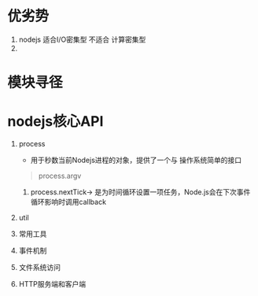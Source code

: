 <!--
 * @Author: your name
 * @Date: 2020-07-28 15:14:20
 * @LastEditTime: 2020-07-28 16:16:24
 * @LastEditors: Please set LastEditors
 * @Description: In User Settings Edit
 * @FilePath: \sharing\nodejs\index.md
--> 
# 优劣势
1.   nodejs 适合I/O密集型 不适合 计算密集型
2.   


# 模块寻径 


# nodejs核心API
[^全局对象]:在浏览器中window是全局对象但是在nodejs中,全局对象是global  

[^RUNOOB]:菜鸟教程 -- 学的不仅是技术，更是梦想！！！

1. process  
   * 用于秒数当前Nodejs进程的对象，提供了一个与 操作系统简单的接口
   >process.argv 
    1. process.nextTick-> 是为时间循环设置一项任务，Node.js会在下次事件循环影响时调用callback  
2. util

3.  常用工具
4.  事件机制
5.  文件系统访问
6.  HTTP服务端和客户端
